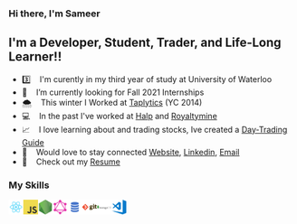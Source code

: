 ### Hi there, I'm Sameer

## I'm a Developer, Student, Trader, and Life-Long Learner!!

- 3️⃣ &nbsp;&nbsp;  I'm curently in my third year of study at University of Waterloo
- 👀 &nbsp;&nbsp;  I’m currently looking for Fall 2021 Internships
- 🌨   &nbsp;&nbsp;  This winter I Worked at [Taplytics](https://taplytics.com/) (YC 2014)
- 💻   &nbsp;&nbsp;  In the past I've worked at [Halp](https://halp.co/) and [Royaltymine](https://royaltymine.com/)
- 📈  &nbsp;&nbsp;   I love learning about and trading stocks, Ive created a [Day-Trading Guide](https://sameerk.ca/#/stocks)
- 🤝  &nbsp;&nbsp;   Would love to stay connected [Website](https://sameerk.ca/#/), [Linkedin](https://www.linkedin.com/in/sameerkhan5669/), [Email](mailto:sa74khan@uwaterloo.ca)
- 📄  &nbsp;&nbsp;   Check out my [Resume](https://sameerk.ca/#/resume)
  <br />

### My Skills



<img align="left" alt="React" width="26px" src="https://raw.githubusercontent.com/github/explore/80688e429a7d4ef2fca1e82350fe8e3517d3494d/topics/react/react.png" />
<img align="left" alt="JavaScript" width="26px" src="https://raw.githubusercontent.com/github/explore/80688e429a7d4ef2fca1e82350fe8e3517d3494d/topics/javascript/javascript.png" />
<img align="left" alt="Node.js" width="26px" src="https://raw.githubusercontent.com/github/explore/80688e429a7d4ef2fca1e82350fe8e3517d3494d/topics/nodejs/nodejs.png" />
<img align="left" alt="GraphQL" width="26px" src="https://raw.githubusercontent.com/github/explore/80688e429a7d4ef2fca1e82350fe8e3517d3494d/topics/graphql/graphql.png" />
<img align="left" alt="SQL" width="26px" src="https://raw.githubusercontent.com/github/explore/80688e429a7d4ef2fca1e82350fe8e3517d3494d/topics/sql/sql.png" />
<img align="left" alt="Git" width="26px" src="https://raw.githubusercontent.com/github/explore/80688e429a7d4ef2fca1e82350fe8e3517d3494d/topics/git/git.png" />
<img align="left" alt="MongoDB" width="26px" src="https://raw.githubusercontent.com/github/explore/80688e429a7d4ef2fca1e82350fe8e3517d3494d/topics/mongodb/mongodb.png" />
<img align="left" alt="Visual Studio Code" width="26px" src="https://raw.githubusercontent.com/github/explore/80688e429a7d4ef2fca1e82350fe8e3517d3494d/topics/visual-studio-code/visual-studio-code.png" />

<br />
<br />
